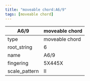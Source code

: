 ```yaml
---
title: "moveable chord:A6/9"
tags: [moveable chord]
---
```


|A6/9|moveable chord|
|---|---|
|type|moveable chord|
|root_string|6|
|name|A6/9|
|fingering|5X445X|
|scale_pattern|II|


